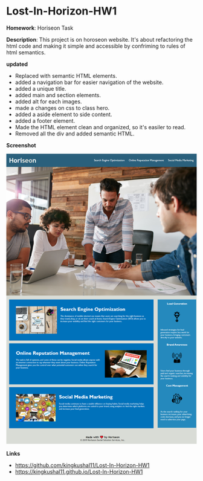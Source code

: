 # Lost-In-Horizon-HW1

**Homework**: Horiseon Task

**Description**: This project is on horoseon website. It's about refactoring the html code and making it simple and accessible by confriming to rules of html semantics.

**updated**
- Replaced with semantic HTML elements.
- added a navigation bar for easier navigation of the website.
- added a unique title.
- added main and section elements.
- added alt for each images.
- made a changes on css to class hero.
- added a aside element to side content.
- added a footer element. 
- Made the HTML element clean and organized, so it's easiler to read.
- Removed all the div and added semantic HTML.

**Screenshot**

![](assets/images/screenshot.png)

**Links**
- https://github.com/kingkushal11/Lost-In-Horizon-HW1
- https://kingkushal11.github.io/Lost-In-Horizon-HW1